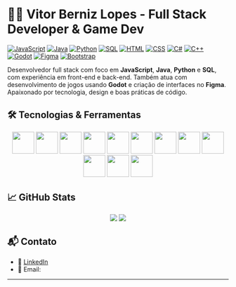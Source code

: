 # 👨‍💻 Vitor Berniz Lopes - Full Stack Developer & Game Dev

[![JavaScript](https://img.shields.io/badge/JavaScript-F7DF1E.svg)](https://developer.mozilla.org/en-US/docs/Web/JavaScript)
[![Java](https://img.shields.io/badge/Java-ED8B00.svg)](https://www.java.com/)
[![Python](https://img.shields.io/badge/Python-3776AB.svg)](https://www.python.org/)
[![SQL](https://img.shields.io/badge/SQL-336791.svg)](https://en.wikipedia.org/wiki/SQL)
[![HTML](https://img.shields.io/badge/HTML5-E34F26.svg)](https://developer.mozilla.org/en-US/docs/Web/HTML)
[![CSS](https://img.shields.io/badge/CSS3-1572B6.svg)](https://developer.mozilla.org/en-US/docs/Web/CSS)
[![C#](https://img.shields.io/badge/C%23-239120.svg)](https://learn.microsoft.com/en-us/dotnet/csharp/)
[![C++](https://img.shields.io/badge/C++-00599C.svg)](https://en.wikipedia.org/wiki/C%2B%2B)
[![Godot](https://img.shields.io/badge/Godot-478CBF.svg)](https://godotengine.org/)
[![Figma](https://img.shields.io/badge/Figma-F24E1E.svg)](https://www.figma.com/)
[![Bootstrap](https://img.shields.io/badge/Bootstrap-7952B3.svg)](https://getbootstrap.com/)

Desenvolvedor full stack com foco em **JavaScript**, **Java**, **Python** e **SQL**, com experiência em front-end e back-end. Também atua com desenvolvimento de jogos usando **Godot** e criação de interfaces no **Figma**. Apaixonado por tecnologia, design e boas práticas de código.

## 🛠️ Tecnologias & Ferramentas
<div align="center">
  <img src="https://cdn.jsdelivr.net/gh/devicons/devicon/icons/javascript/javascript-original.svg" width="50"/>
  <img src="https://cdn.jsdelivr.net/gh/devicons/devicon/icons/java/java-original.svg" width="50"/>
  <img src="https://cdn.jsdelivr.net/gh/devicons/devicon/icons/python/python-original.svg" width="50"/>
  <img src="https://cdn.jsdelivr.net/gh/devicons/devicon/icons/mysql/mysql-original.svg" width="50"/>
  <img src="https://cdn.jsdelivr.net/gh/devicons/devicon/icons/html5/html5-original.svg" width="50"/>
  <img src="https://cdn.jsdelivr.net/gh/devicons/devicon/icons/css3/css3-original.svg" width="50"/>
  <img src="https://cdn.jsdelivr.net/gh/devicons/devicon/icons/csharp/csharp-original.svg" width="50"/>
  <img src="https://cdn.jsdelivr.net/gh/devicons/devicon/icons/cplusplus/cplusplus-original.svg" width="50"/>
  <img src="https://cdn.jsdelivr.net/gh/devicons/devicon/icons/godot/godot-original.svg" width="50"/>
  <img src="https://cdn.jsdelivr.net/gh/devicons/devicon/icons/figma/figma-original.svg" width="50"/>
  <img src="https://cdn.jsdelivr.net/gh/devicons/devicon/icons/bootstrap/bootstrap-original.svg" width="50"/>
  <img src="https://www.geeky-gadgets.com/wp-content/uploads/2020/04/OpenCL-3.jpg" width="50">
</div>

## 📈 GitHub Stats
<p align="center">
  <img src="https://github-readme-stats.vercel.app/api?username=vibelon&show_icons=true&title_color=ff4c4c&text_color=e0e0e0&icon_color=ff1f1f&bg_color=000000" />
  <img src="https://github-readme-stats.vercel.app/api/top-langs/?username=vibelon&layout=compact&title_color=ff4c4c&text_color=e0e0e0&icon_color=ff1f1f&bg_color=000000"/>
</p>

## 📬 Contato
- 💼 [LinkedIn](https://www.linkedin.com/in/vitor-berniz-lopes-1a7b4a31a/)
- 📧 Email: 

---
<!--
**Vibelon/vibelon** is a ✨ _special_ ✨ repository because its `README.md` (this file) appears on your GitHub profile.

Here are some ideas to get you started:

- 🔭 I’m currently working on ...
- 🌱 I’m currently learning ...
- 👯 I’m looking to collaborate on ...
- 🤔 I’m looking for help with ...
- 💬 Ask me about ...
- 📫 How to reach me: ...
- 😄 Pronouns: ...
- ⚡ Fun fact: ...
-->
